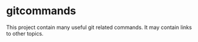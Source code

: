 # gitcommands
This project contain many useful git related commands. It may contain links to other topics.
